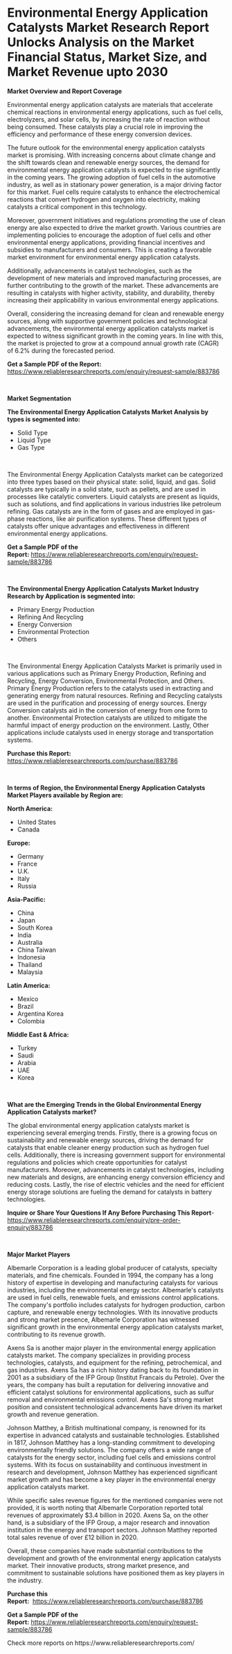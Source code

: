 <p><h1>Environmental Energy Application Catalysts Market Research Report Unlocks Analysis on the Market Financial Status, Market Size, and Market Revenue upto 2030</h1></p><p><strong>Market Overview and Report Coverage</strong></p>
<p><p>Environmental energy application catalysts are materials that accelerate chemical reactions in environmental energy applications, such as fuel cells, electrolyzers, and solar cells, by increasing the rate of reaction without being consumed. These catalysts play a crucial role in improving the efficiency and performance of these energy conversion devices.</p><p>The future outlook for the environmental energy application catalysts market is promising. With increasing concerns about climate change and the shift towards clean and renewable energy sources, the demand for environmental energy application catalysts is expected to rise significantly in the coming years. The growing adoption of fuel cells in the automotive industry, as well as in stationary power generation, is a major driving factor for this market. Fuel cells require catalysts to enhance the electrochemical reactions that convert hydrogen and oxygen into electricity, making catalysts a critical component in this technology.</p><p>Moreover, government initiatives and regulations promoting the use of clean energy are also expected to drive the market growth. Various countries are implementing policies to encourage the adoption of fuel cells and other environmental energy applications, providing financial incentives and subsidies to manufacturers and consumers. This is creating a favorable market environment for environmental energy application catalysts.</p><p>Additionally, advancements in catalyst technologies, such as the development of new materials and improved manufacturing processes, are further contributing to the growth of the market. These advancements are resulting in catalysts with higher activity, stability, and durability, thereby increasing their applicability in various environmental energy applications.</p><p>Overall, considering the increasing demand for clean and renewable energy sources, along with supportive government policies and technological advancements, the environmental energy application catalysts market is expected to witness significant growth in the coming years. In line with this, the market is projected to grow at a compound annual growth rate (CAGR) of 6.2% during the forecasted period.</p></p>
<p><strong>Get a Sample PDF of the Report:</strong> <a href="https://www.reliableresearchreports.com/enquiry/request-sample/883786">https://www.reliableresearchreports.com/enquiry/request-sample/883786</a></p>
<p>&nbsp;</p>
<p><strong>Market Segmentation</strong></p>
<p><strong>The Environmental Energy Application Catalysts Market Analysis by types is segmented into:</strong></p>
<p><ul><li>Solid Type</li><li>Liquid Type</li><li>Gas Type</li></ul></p>
<p>&nbsp;</p>
<p><p>The Environmental Energy Application Catalysts market can be categorized into three types based on their physical state: solid, liquid, and gas. Solid catalysts are typically in a solid state, such as pellets, and are used in processes like catalytic converters. Liquid catalysts are present as liquids, such as solutions, and find applications in various industries like petroleum refining. Gas catalysts are in the form of gases and are employed in gas-phase reactions, like air purification systems. These different types of catalysts offer unique advantages and effectiveness in different environmental energy applications.</p></p>
<p><strong>Get a Sample PDF of the Report:</strong>&nbsp;<a href="https://www.reliableresearchreports.com/enquiry/request-sample/883786">https://www.reliableresearchreports.com/enquiry/request-sample/883786</a></p>
<p>&nbsp;</p>
<p><strong>The Environmental Energy Application Catalysts Market Industry Research by Application is segmented into:</strong></p>
<p><ul><li>Primary Energy Production</li><li>Refining And Recycling</li><li>Energy Conversion</li><li>Environmental Protection</li><li>Others</li></ul></p>
<p>&nbsp;</p>
<p><p>The Environmental Energy Application Catalysts Market is primarily used in various applications such as Primary Energy Production, Refining and Recycling, Energy Conversion, Environmental Protection, and Others. Primary Energy Production refers to the catalysts used in extracting and generating energy from natural resources. Refining and Recycling catalysts are used in the purification and processing of energy sources. Energy Conversion catalysts aid in the conversion of energy from one form to another. Environmental Protection catalysts are utilized to mitigate the harmful impact of energy production on the environment. Lastly, Other applications include catalysts used in energy storage and transportation systems.</p></p>
<p><strong>Purchase this Report:</strong>&nbsp; <a href="https://www.reliableresearchreports.com/purchase/883786">https://www.reliableresearchreports.com/purchase/883786</a></p>
<p>&nbsp;</p>
<p><strong>In terms of Region, the Environmental Energy Application Catalysts Market Players available by Region are:</strong></p>
<p>
    <p> <strong> North America: </strong>
        <ul>
            <li>United States</li>
            <li>Canada</li>
        </ul>
        </p> 
    <p> <strong> Europe: </strong>
        <ul>
            <li>Germany</li>
            <li>France</li>
            <li>U.K.</li>
            <li>Italy</li>
            <li>Russia</li>
        </ul>
        </p> 
    <p> <strong> Asia-Pacific: </strong>
        <ul>
            <li>China</li>
            <li>Japan</li>
            <li>South Korea</li>
            <li>India</li>
            <li>Australia</li>
            <li>China Taiwan</li>
            <li>Indonesia</li>
            <li>Thailand</li>
            <li>Malaysia</li>
        </ul>
        </p> 
    <p> <strong> Latin America: </strong>
        <ul>
            <li>Mexico</li>
            <li>Brazil</li>
            <li>Argentina Korea</li>
            <li>Colombia</li>
        </ul>
        </p> 
    <p> <strong> Middle East & Africa: </strong>
        <ul>
            <li>Turkey</li>
            <li>Saudi</li>
            <li>Arabia</li>
            <li>UAE</li>
            <li>Korea</li>
        </ul>
    </p>
    </p>
<p>&nbsp;</p>
<p><strong>What are the Emerging Trends in the Global Environmental Energy Application Catalysts market?</strong></p>
<p><p>The global environmental energy application catalysts market is experiencing several emerging trends. Firstly, there is a growing focus on sustainability and renewable energy sources, driving the demand for catalysts that enable cleaner energy production such as hydrogen fuel cells. Additionally, there is increasing government support for environmental regulations and policies which create opportunities for catalyst manufacturers. Moreover, advancements in catalyst technologies, including new materials and designs, are enhancing energy conversion efficiency and reducing costs. Lastly, the rise of electric vehicles and the need for efficient energy storage solutions are fueling the demand for catalysts in battery technologies.</p></p>
<p><strong>Inquire or Share Your Questions If Any Before Purchasing This Report</strong>- <a href="https://www.reliableresearchreports.com/enquiry/pre-order-enquiry/883786">https://www.reliableresearchreports.com/enquiry/pre-order-enquiry/883786</a></p>
<p>&nbsp;</p>
<p><strong>Major Market Players</strong></p>
<p><p>Albemarle Corporation is a leading global producer of catalysts, specialty materials, and fine chemicals. Founded in 1994, the company has a long history of expertise in developing and manufacturing catalysts for various industries, including the environmental energy sector. Albemarle's catalysts are used in fuel cells, renewable fuels, and emissions control applications. The company's portfolio includes catalysts for hydrogen production, carbon capture, and renewable energy technologies. With its innovative products and strong market presence, Albemarle Corporation has witnessed significant growth in the environmental energy application catalysts market, contributing to its revenue growth.</p><p>Axens Sa is another major player in the environmental energy application catalysts market. The company specializes in providing process technologies, catalysts, and equipment for the refining, petrochemical, and gas industries. Axens Sa has a rich history dating back to its foundation in 2001 as a subsidiary of the IFP Group (Institut Francais du Petrole). Over the years, the company has built a reputation for delivering innovative and efficient catalyst solutions for environmental applications, such as sulfur removal and environmental emissions control. Axens Sa's strong market position and consistent technological advancements have driven its market growth and revenue generation.</p><p>Johnson Matthey, a British multinational company, is renowned for its expertise in advanced catalysts and sustainable technologies. Established in 1817, Johnson Matthey has a long-standing commitment to developing environmentally friendly solutions. The company offers a wide range of catalysts for the energy sector, including fuel cells and emissions control systems. With its focus on sustainability and continuous investment in research and development, Johnson Matthey has experienced significant market growth and has become a key player in the environmental energy application catalysts market.</p><p>While specific sales revenue figures for the mentioned companies were not provided, it is worth noting that Albemarle Corporation reported total revenues of approximately $3.4 billion in 2020. Axens Sa, on the other hand, is a subsidiary of the IFP Group, a major research and innovation institution in the energy and transport sectors. Johnson Matthey reported total sales revenue of over £12 billion in 2020.</p><p>Overall, these companies have made substantial contributions to the development and growth of the environmental energy application catalysts market. Their innovative products, strong market presence, and commitment to sustainable solutions have positioned them as key players in the industry.</p></p>
<p><strong>Purchase this Report:</strong>&nbsp;&nbsp;<a href="https://www.reliableresearchreports.com/purchase/883786">https://www.reliableresearchreports.com/purchase/883786</a></p>
<p></p>
<p><strong>Get a Sample PDF of the Report:</strong>&nbsp;<a href="https://www.reliableresearchreports.com/enquiry/request-sample/883786">https://www.reliableresearchreports.com/enquiry/request-sample/883786</a></p>
<p>Check more reports on https://www.reliableresearchreports.com/</p>